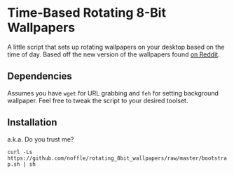 Time-Based Rotating 8-Bit Wallpapers
====================================

A little script that sets up rotating wallpapers on your desktop based on the
time of day. Based off the new version of the wallpapers found [on Reddit](http://www.reddit.com/r/wallpapers/comments/1tqe9k/update_new_version_of_the_8bit_day_wallpaper_set/).

Dependencies
-------------
Assumes you have `wget` for URL grabbing and `feh` for setting background
wallpaper. Feel free to tweak the script to your desired toolset.

Installation
-------------
a.k.a. Do you trust me?

`curl -Ls https://github.com/noffle/rotating_8bit_wallpapers/raw/master/bootstrap.sh | sh`
